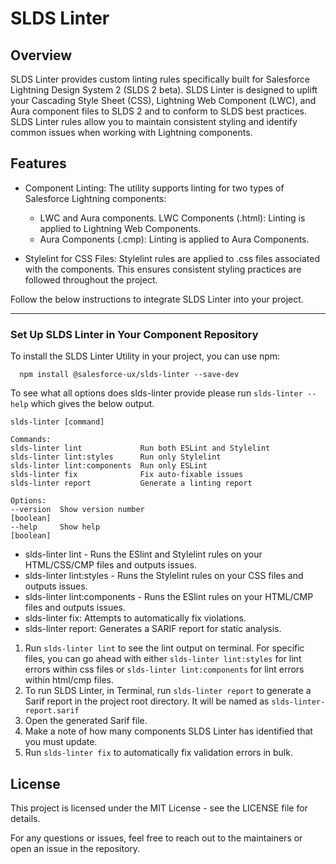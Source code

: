 # SLDS Linter

## Overview

SLDS Linter provides custom linting rules specifically built for Salesforce Lightning Design System 2 (SLDS 2 beta). SLDS Linter is designed to uplift your Cascading Style Sheet (CSS), Lightning Web Component (LWC), and Aura component files to SLDS 2 and to conform to SLDS best practices. SLDS Linter rules allow you to maintain consistent styling and identify common issues when working with Lightning components. 

## Features

* Component Linting:
  The utility supports linting for two types of Salesforce Lightning components:

  * LWC and Aura components.
    LWC Components (.html): Linting is applied to Lightning Web Components.
  * Aura Components (.cmp): Linting is applied to Aura Components.

- Stylelint for CSS Files:
  Stylelint rules are applied to .css files associated with the components. This ensures consistent styling practices are followed throughout the project.

Follow the below instructions to integrate SLDS Linter into your project.

---

### Set Up SLDS Linter in Your Component Repository

To install the SLDS Linter Utility in your project, you can use npm:

  ```
    npm install @salesforce-ux/slds-linter --save-dev
  ```

To see what all options does slds-linter provide please run `slds-linter --help` which gives the below output.

  ```
  slds-linter [command]

Commands:
  slds-linter lint             Run both ESLint and Stylelint
  slds-linter lint:styles      Run only Stylelint
  slds-linter lint:components  Run only ESLint
  slds-linter fix              Fix auto-fixable issues
  slds-linter report           Generate a linting report

Options:
  --version  Show version number                                       [boolean]
  --help     Show help                                                 [boolean]
  ```

-	slds-linter lint -  Runs the ESlint and Stylelint rules on your HTML/CSS/CMP files and outputs issues.
-	slds-linter lint:styles - Runs the Stylelint rules on your CSS files and outputs issues.
-	slds-linter lint:components -  Runs the ESlint rules on your HTML/CMP files and outputs issues.
-	slds-linter fix: Attempts to automatically fix violations.
-	slds-linter report: Generates a SARIF report for static analysis.


1. Run `slds-linter lint` to see the lint output on terminal. For specific files, you can go ahead with either `slds-linter lint:styles` for lint errors within css files or `slds-linter lint:components` for lint errors within html/cmp files.
2. To run SLDS Linter, in Terminal, run `slds-linter report` to generate a Sarif report in the project root directory. It will be named as `slds-linter-report.sarif`
3. Open the generated Sarif file.
4. Make a note of how many components SLDS Linter has identified that you must update.
5. Run `slds-linter fix` to automatically fix validation errors in bulk.


## License

This project is licensed under the MIT License - see the LICENSE file for details.

For any questions or issues, feel free to reach out to the maintainers or open an issue in the repository.